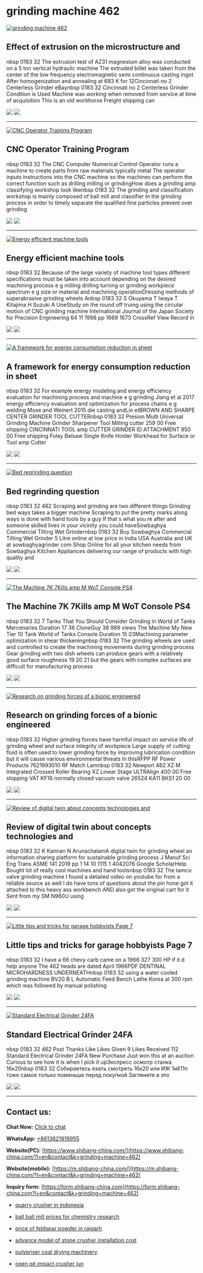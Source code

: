 # grinding machine 462

<a href="https://swt.shibang-china.com/?l=en&img&k=grinding+machine+462" target="_blank">![grinding machine 462](http://static.shibang-china.com/all-800x300/1150.jpg)</a>

## Effect of extrusion on the microstructure and
nbsp 0183 32 The extrusion test of AZ31 magnesium alloy was conducted on a 5 ton vertical hydraulic machine The extruded billet was taken from the center of the low frequency electromagnetic semi continuous casting ingot After homogenization and annealing at 693 K for 12Cincinnati no 2 Centerless Grinder eBaynbsp 0183 32 Cincinnati no 2 Centerless Grinder Condition is Used Machine was working when removed from service at time of acquisition This is an old workhorse Freight shipping can


<a href="https://whatsapp.shibangsoft.com/WhatsApp.php" target="_blank" title="WhatsApp">![](http://static.shibang-china.com/icon/whatsapp.png)</a> <a href="https://swt.shibang-china.com/?l=en&icon&k=grinding+machine+462" target="_blank">![](http://static.shibang-china.com/icon/chat-en.png)</a>

---

<a href="https://swt.shibang-china.com/?l=en&img&k=grinding+machine+462" target="_blank">![CNC Operator Training Program](http://static.shibang-china.com/all-800x300/113.jpg)</a>

## CNC Operator Training Program
nbsp 0183 32 The CNC Computer Numerical Control Operator runs a machine to create parts from raw materials typically metal The operator inputs instructions into the CNC machine so the machines can perform the correct function such as drilling milling or grindingHow does a grinding amp classifying workshop look likenbsp 0183 32 The grinding and classification workshop is mainly composed of ball mill and classifier In the grinding process in order to timely separate the qualified fine particles prevent over grinding


<a href="https://whatsapp.shibangsoft.com/WhatsApp.php" target="_blank" title="WhatsApp">![](http://static.shibang-china.com/icon/whatsapp.png)</a> <a href="https://swt.shibang-china.com/?l=en&icon&k=grinding+machine+462" target="_blank">![](http://static.shibang-china.com/icon/chat-en.png)</a>

---

<a href="https://swt.shibang-china.com/?l=en&img&k=grinding+machine+462" target="_blank">![Energy efficient machine tools](http://static.shibang-china.com/all-800x300/227.jpg)</a>

## Energy efficient machine tools
nbsp 0183 32 Because of the large variety of machine tool types different specifications must be taken into account depending on the desired machining process e g milling drilling turning or grinding workpiece spectrum e g size or material and machining operationDressing methods of superabrasive grinding wheels Anbsp 0183 32 S Okuyama T Iwaya T Kitajima H Suzuki A UneStudy on the round off truing using the circular motion of CNC grinding machine International Journal of the Japan Society for Precision Engineering 64 11 1998 pp 1669 1673 CrossRef View Record in


<a href="https://whatsapp.shibangsoft.com/WhatsApp.php" target="_blank" title="WhatsApp">![](http://static.shibang-china.com/icon/whatsapp.png)</a> <a href="https://swt.shibang-china.com/?l=en&icon&k=grinding+machine+462" target="_blank">![](http://static.shibang-china.com/icon/chat-en.png)</a>

---

<a href="https://swt.shibang-china.com/?l=en&img&k=grinding+machine+462" target="_blank">![A framework for energy consumption reduction in sheet](http://static.shibang-china.com/all-800x300/1299.jpg)</a>

## A framework for energy consumption reduction in sheet
nbsp 0183 32 For example energy modeling and energy efficiency evaluation for machining process and machine e g grinding Jiang et al 2017 energy efficiency evaluation and optimization for process chains e g welding Mose and Weinert 2015 die casting andLin etBROWN AND SHARPE CENTER GRINDER TOOL CUTTERnbsp 0183 32 Presion Multi Universal Grinding Machine Grinder Sharpener Tool Milling cutter 259 00 Free shipping CINCINNATI TOOL amp CUTTER GRINDER ID ATTACHMENT 950 00 Free shipping Foley Belsaw Single Knife Holder Workhead for Surface or Tool amp Cutter


<a href="https://whatsapp.shibangsoft.com/WhatsApp.php" target="_blank" title="WhatsApp">![](http://static.shibang-china.com/icon/whatsapp.png)</a> <a href="https://swt.shibang-china.com/?l=en&icon&k=grinding+machine+462" target="_blank">![](http://static.shibang-china.com/icon/chat-en.png)</a>

---

<a href="https://swt.shibang-china.com/?l=en&img&k=grinding+machine+462" target="_blank">![Bed regrinding question](http://static.shibang-china.com/all-800x300/503.jpg)</a>

## Bed regrinding question
nbsp 0183 32 462 Scraping and grinding are two different things Grinding bed ways takes a bigger machine Scraping to put the pretty marks along ways is done with hand tools by a guy If that s what you re after and someone skilled lives in your vicinity you could haveSowbaghya Commercial Tilting Wet Grindernbsp 0183 32 Buy Sowbaghya Commercial Tilting Wet Grinder 5 Litre online at low price in India USA Australia and UK at sowbaghyagrinder com Shop Online for all your kitchen needs from Sowbaghya Kitchen Appliances delivering our range of products with high quality and


<a href="https://whatsapp.shibangsoft.com/WhatsApp.php" target="_blank" title="WhatsApp">![](http://static.shibang-china.com/icon/whatsapp.png)</a> <a href="https://swt.shibang-china.com/?l=en&icon&k=grinding+machine+462" target="_blank">![](http://static.shibang-china.com/icon/chat-en.png)</a>

---

<a href="https://swt.shibang-china.com/?l=en&img&k=grinding+machine+462" target="_blank">![The Machine 7K 7Kills amp M WoT Console PS4](http://static.shibang-china.com/all-800x300/975.jpg)</a>

## The Machine 7K 7Kills amp M WoT Console PS4
nbsp 0183 32 7 Tanks That You Should Consider Grinding in World of Tanks Mercenaries Duration 17 36 CloneGuy 38 989 views The Machine My New Tier 10 Tank World of Tanks Console Duration 15 03Machining parameter optimization in shear thickeningnbsp 0183 32 The grinding wheels are used and controlled to create the machining movements during grinding process Gear grinding with two dish wheels can produce gears with a relatively good surface roughness 19 20 21 but the gears with complex surfaces are difficult for manufacturing process


<a href="https://whatsapp.shibangsoft.com/WhatsApp.php" target="_blank" title="WhatsApp">![](http://static.shibang-china.com/icon/whatsapp.png)</a> <a href="https://swt.shibang-china.com/?l=en&icon&k=grinding+machine+462" target="_blank">![](http://static.shibang-china.com/icon/chat-en.png)</a>

---

<a href="https://swt.shibang-china.com/?l=en&img&k=grinding+machine+462" target="_blank">![Research on grinding forces of a bionic engineered](http://static.shibang-china.com/all-800x300/119.jpg)</a>

## Research on grinding forces of a bionic engineered
nbsp 0183 32 Higher grinding forces have harmful impact on service life of grinding wheel and surface integrity of workpiece Large supply of cutting fluid is often used to lower grinding force by improving lubrication condition but it will cause various environmental threats In thisRFPP RF Power Products 7621993010 RF Match Lamnbsp 0183 32 Newport 462 XZ M Integrated Crossed Roller Bearing XZ Linear Stage ULTRAlign 400 00 Free shipping VAT KF16 normally closed vacuum valve 26524 KA11 BKS1 20 00


<a href="https://whatsapp.shibangsoft.com/WhatsApp.php" target="_blank" title="WhatsApp">![](http://static.shibang-china.com/icon/whatsapp.png)</a> <a href="https://swt.shibang-china.com/?l=en&icon&k=grinding+machine+462" target="_blank">![](http://static.shibang-china.com/icon/chat-en.png)</a>

---

<a href="https://swt.shibang-china.com/?l=en&img&k=grinding+machine+462" target="_blank">![Review of digital twin about concepts technologies and](http://static.shibang-china.com/all-800x300/776.jpg)</a>

## Review of digital twin about concepts technologies and
nbsp 0183 32 K Kannan N ArunachalamA digital twin for grinding wheel an information sharing platform for sustainable grinding process J Manuf Sci Eng Trans ASME 141 2019 pp 1 14 10 1115 1 4042076 Google ScholarHelp Bought lot of really cool machines and hand toolsnbsp 0183 32 The tamco valve grinding machine I found a detailed video on youtube for from a reliable source as well I do have tons of questions about the pin hone got it attached to this heavy ass workbench AND also got the original cart for it Sent from my SM N960U using


<a href="https://whatsapp.shibangsoft.com/WhatsApp.php" target="_blank" title="WhatsApp">![](http://static.shibang-china.com/icon/whatsapp.png)</a> <a href="https://swt.shibang-china.com/?l=en&icon&k=grinding+machine+462" target="_blank">![](http://static.shibang-china.com/icon/chat-en.png)</a>

---

<a href="https://swt.shibang-china.com/?l=en&img&k=grinding+machine+462" target="_blank">![Little tips and tricks for garage hobbyists Page 7](http://static.shibang-china.com/all-800x300/55.jpg)</a>

## Little tips and tricks for garage hobbyists Page 7
nbsp 0183 32 I have a 66 chevy carb came on a 1966 327 300 HP if it d help anyone The 462 heads are dated April 1966PDF DENTINAL MICROHARDNESS UNDERNEATHnbsp 0183 32 using a water cooled grinding machine BV20 B L Automatic Feed Bench Lathe Korea at 300 rpm which was followed by manual polishing


<a href="https://whatsapp.shibangsoft.com/WhatsApp.php" target="_blank" title="WhatsApp">![](http://static.shibang-china.com/icon/whatsapp.png)</a> <a href="https://swt.shibang-china.com/?l=en&icon&k=grinding+machine+462" target="_blank">![](http://static.shibang-china.com/icon/chat-en.png)</a>

---

<a href="https://swt.shibang-china.com/?l=en&img&k=grinding+machine+462" target="_blank">![Standard Electrical Grinder 24FA](http://static.shibang-china.com/all-800x300/455.jpg)</a>

## Standard Electrical Grinder 24FA
nbsp 0183 32 462 Post Thanks Like Likes Given 9 Likes Received 112 Standard Electrical Grinder 24FA New Purchase Just won this at an auction Curious to see how it is when I pick it upЭкспресс осмотр станка 16к20nbsp 0183 32 Собираетесь ехать смотреть 16к20 или ИЖ 1и611п тоже самое только поменьше перед покупкой Загляните в это


<a href="https://whatsapp.shibangsoft.com/WhatsApp.php" target="_blank" title="WhatsApp">![](http://static.shibang-china.com/icon/whatsapp.png)</a> <a href="https://swt.shibang-china.com/?l=en&icon&k=grinding+machine+462" target="_blank">![](http://static.shibang-china.com/icon/chat-en.png)</a>

---
## Contact us:

**Chat Now:** [Click to chat](https://swt.shibang-china.com?l=en&contact&k=grinding+machine+462)

**WhatsApp:**  [+8613621919955](https://whatsapp.shibangsoft.com/WhatsApp.php)

**Website(PC):** [https://www.shibang-china.com/](https://www.shibang-china.com/?l=en&contact&k=grinding+machine+462)

**Website(mobile):** [https://m.shibang-china.com/](https://m.shibang-china.com/?l=en&contact&k=grinding+machine+462)

**Inquiry form:** [https://form.shibang-china.com](https://form.shibang-china.com?l=en&contact&k=grinding+machine+462)

* [quarry crusher in indonesia](../169/quarry%20crusher%20in%20indonesia.md)

* [ball ball mill prices for chemistry research](../163/ball%20ball%20mill%20prices%20for%20chemistry%20research.md)

* [price of feldspar powder in rajgarh](../163/price%20of%20feldspar%20powder%20in%20rajgarh.md)

* [advance model of stone crusher installation cost](../167/advance%20model%20of%20stone%20crusher%20installation%20cost.md)

* [pulveriser coal drying machinery](../169/pulveriser%20coal%20drying%20machinery.md)

* [open pit impact crusher jun](../167/open%20pit%20impact%20crusher%20jun.md)